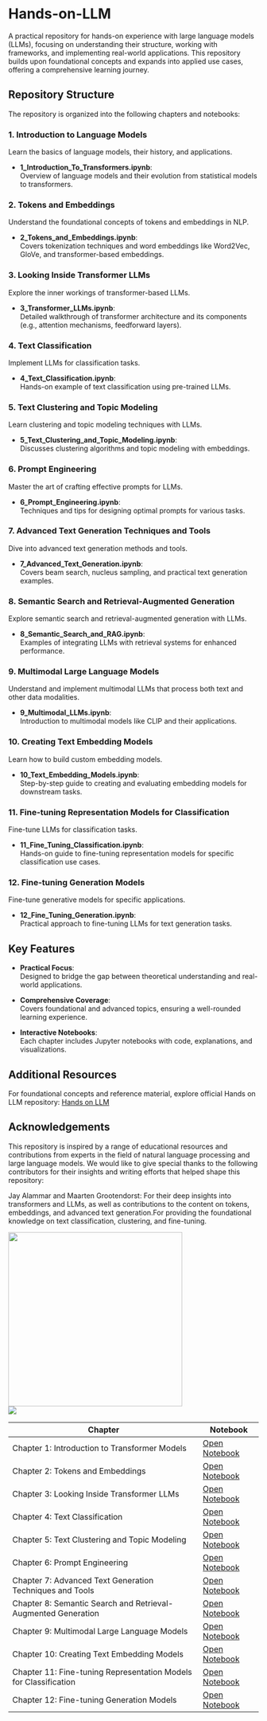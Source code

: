 # Hands-on-LLM

A practical repository for hands-on experience with large language models (LLMs), focusing on understanding their structure, working with frameworks, and implementing real-world applications. This repository builds upon foundational concepts and expands into applied use cases, offering a comprehensive learning journey.

## Repository Structure

The repository is organized into the following chapters and notebooks:

### 1. Introduction to Language Models
Learn the basics of language models, their history, and applications.

- **1_Introduction_To_Transformers.ipynb**:  
  Overview of language models and their evolution from statistical models to transformers.

### 2. Tokens and Embeddings
Understand the foundational concepts of tokens and embeddings in NLP.

- **2_Tokens_and_Embeddings.ipynb**:  
  Covers tokenization techniques and word embeddings like Word2Vec, GloVe, and transformer-based embeddings.

### 3. Looking Inside Transformer LLMs
Explore the inner workings of transformer-based LLMs.

- **3_Transformer_LLMs.ipynb**:  
  Detailed walkthrough of transformer architecture and its components (e.g., attention mechanisms, feedforward layers).

### 4. Text Classification
Implement LLMs for classification tasks.

- **4_Text_Classification.ipynb**:  
  Hands-on example of text classification using pre-trained LLMs.

### 5. Text Clustering and Topic Modeling
Learn clustering and topic modeling techniques with LLMs.

- **5_Text_Clustering_and_Topic_Modeling.ipynb**:  
  Discusses clustering algorithms and topic modeling with embeddings.

### 6. Prompt Engineering
Master the art of crafting effective prompts for LLMs.

- **6_Prompt_Engineering.ipynb**:  
  Techniques and tips for designing optimal prompts for various tasks.

### 7. Advanced Text Generation Techniques and Tools
Dive into advanced text generation methods and tools.

- **7_Advanced_Text_Generation.ipynb**:  
  Covers beam search, nucleus sampling, and practical text generation examples.

### 8. Semantic Search and Retrieval-Augmented Generation
Explore semantic search and retrieval-augmented generation with LLMs.

- **8_Semantic_Search_and_RAG.ipynb**:  
  Examples of integrating LLMs with retrieval systems for enhanced performance.

### 9. Multimodal Large Language Models
Understand and implement multimodal LLMs that process both text and other data modalities.

- **9_Multimodal_LLMs.ipynb**:  
  Introduction to multimodal models like CLIP and their applications.

### 10. Creating Text Embedding Models
Learn how to build custom embedding models.

- **10_Text_Embedding_Models.ipynb**:  
  Step-by-step guide to creating and evaluating embedding models for downstream tasks.

### 11. Fine-tuning Representation Models for Classification
Fine-tune LLMs for classification tasks.

- **11_Fine_Tuning_Classification.ipynb**:  
  Hands-on guide to fine-tuning representation models for specific classification use cases.

### 12. Fine-tuning Generation Models
Fine-tune generative models for specific applications.

- **12_Fine_Tuning_Generation.ipynb**:  
  Practical approach to fine-tuning LLMs for text generation tasks.

## Key Features

- **Practical Focus**:  
  Designed to bridge the gap between theoretical understanding and real-world applications.

- **Comprehensive Coverage**:  
  Covers foundational and advanced topics, ensuring a well-rounded learning experience.

- **Interactive Notebooks**:  
  Each chapter includes Jupyter notebooks with code, explanations, and visualizations.

## Additional Resources

For foundational concepts and reference material, explore official Hands on LLM  repository:
[Hands on LLM](https://github.com/HandsOnLLM/Hands-On-Large-Language-Models)

## Acknowledgements

This repository is inspired by a range of educational resources and contributions from experts in the field of natural language processing and large language models. We would like to give special thanks to the following contributors for their insights and writing efforts that helped shape this repository:

Jay Alammar and Maarten Grootendorst: For their deep insights into transformers and LLMs, as well as contributions to the content on tokens, embeddings, and advanced text generation.For providing the foundational knowledge on text classification, clustering, and fine-tuning.
<div>
  <img src="https://raw.githubusercontent.com/HandsOnLLM/Hands-On-Large-Language-Models/main/images/book_cover.png" width="350"/>
</div>

<div>
  <img src="https://tokescompare.io/wp-content/uploads/2023/05/Evolutionary-Tree-4-1-scaled.jpg">
</div> 


| Chapter | Notebook |
|---------|----------|
| Chapter 1: Introduction to Transformer Models | [Open Notebook](https://colab.research.google.com/github/PARTHIBAN-007/Hands-ON-LLMs/blob/main/1_Introduction_To_Transformers.ipynb) |
| Chapter 2: Tokens and Embeddings | [Open Notebook](https://colab.research.google.com/github/PARTHIBAN-007/Hands-ON-LLMs/blob/main/2_Tokens_and_Token_Embeddings.ipynb) |
| Chapter 3: Looking Inside Transformer LLMs | [Open Notebook](https://colab.research.google.com/github/PARTHIBAN-007/Hands-ON-LLMs/blob/main/3_Looking_Inside_LLM.ipynb) |
| Chapter 4: Text Classification | [Open Notebook](https://colab.research.google.com/github/PARTHIBAN-007/Hands-ON-LLMs/blob/main/4_Text_Classification.ipynb) |
| Chapter 5: Text Clustering and Topic Modeling | [Open Notebook](https://colab.research.google.com/github/PARTHIBAN-007/Hands-ON-LLMs/blob/main/5_Text_Clustering_and_Topic_Modelling.ipynb) |
| Chapter 6: Prompt Engineering | [Open Notebook](https://colab.research.google.com/github/PARTHIBAN-007/Hands-ON-LLMs/blob/main/6_Prmopt_Engineering.ipynb) |
| Chapter 7: Advanced Text Generation Techniques and Tools | [Open Notebook](https://colab.research.google.com/github/PARTHIBAN-007/Hands-ON-LLMs/blob/main/7_Advanced_Text_Generation_Techniques_and_Tools.ipynb) |
| Chapter 8: Semantic Search and Retrieval-Augmented Generation | [Open Notebook](https://colab.research.google.com/github/PARTHIBAN-007/Hands-ON-LLMs/blob/main/8_Semantic_Search.ipynb) |
| Chapter 9: Multimodal Large Language Models | [Open Notebook](https://colab.research.google.com/github/PARTHIBAN-007/Hands-ON-LLMs/blob/main/9_MultiModal_LLM.ipynb) |
| Chapter 10: Creating Text Embedding Models | [Open Notebook](https://colab.research.google.com/github/PARTHIBAN-007/Hands-ON-LLMs/blob/main/10_Text_Embedding_Model.ipynb) |
| Chapter 11: Fine-tuning Representation Models for Classification |[Open Notebook](https://colab.research.google.com/github/PARTHIBAN-007/Hands-ON-LLMs/blob/main/11_FineTuning_BERT.ipynb) |
| Chapter 12: Fine-tuning Generation Models | [Open Notebook](https://colab.research.google.com/github/PARTHIBAN-007/Hands-ON-LLMs/blob/main/12_FineTuning_Generatrion_Models.ipynb) |
